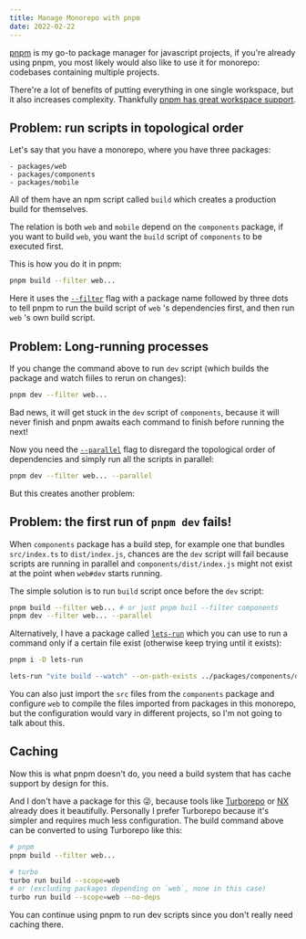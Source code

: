 ```yaml
---
title: Manage Monorepo with pnpm
date: 2022-02-22
---
```


[pnpm](http://web.archive.org/web/20220222094957/https://pnpm.io/) is my go-to package manager for javascript projects, if you're already using pnpm, you most likely would also like to use it for monorepo: codebases containing multiple projects.

There're a lot of benefits of putting everything in one single workspace, but it also increases complexity. Thankfully [pnpm has great workspace support](http://web.archive.org/web/20220222094957/https://pnpm.io/workspaces).

## Problem: run scripts in topological order

Let's say that you have a monorepo, where you have three packages:

```
- packages/web
- packages/components
- packages/mobile
```

All of them have an npm script called `build` which creates a production build for themselves.

The relation is both `web` and `mobile` depend on the `components` package, if you want to build `web`, you want the `build` script of `components` to be executed first.

This is how you do it in pnpm:

```bash
pnpm build --filter web...
```

Here it uses the [`--filter`](http://web.archive.org/web/20220222094957/https://pnpm.io/filtering#--filter-package_name-1) flag with a package name followed by three dots to tell pnpm to run the build script of `web` 's dependencies first, and then run `web` 's own build script.

## Problem: Long-running processes

If you change the command above to run `dev` script (which builds the package and watch fiiles to rerun on changes):

```bash
pnpm dev --filter web...
```

Bad news, it will get stuck in the `dev` script of `components`, because it will never finish and pnpm awaits each command to finish before running the next!

Now you need the [`--parallel`](http://web.archive.org/web/20220222094957/https://pnpm.io/cli/exec#--parallel) flag to disregard the topological order of dependencies and simply run all the scripts in parallel:

```bash
pnpm dev --filter web... --parallel
```

But this creates another problem:

## Problem: the first run of `pnpm dev` fails!

When `components` package has a build step, for example one that bundles `src/index.ts` to `dist/index.js`, chances are the `dev` script will fail because scripts are running in parallel and `components/dist/index.js` might not exist at the point when `web#dev` starts running.

The simple solution is to run `build` script once before the `dev` script:

```bash
pnpm build --filter web... # or just pnpm buil --filter components
pnpm dev --filter web... --parallel
```

Alternatively, I have a package called [`lets-run`](http://web.archive.org/web/20220222094957/https://github.com/egoist/lets-run) which you can use to run a command only if a certain file exist (otherwise keep trying until it exists):

```bash
pnpm i -D lets-run

lets-run "vite build --watch" --on-path-exists ../packages/components/dist/index.js
```

You can also just import the `src` files from the `components` package and configure `web` to compile the files imported from packages in this monorepo, but the configuration would vary in different projects, so I'm not going to talk about this.

## Caching

Now this is what pnpm doesn't do, you need a build system that has cache support by design for this.

And I don't have a package for this 😜, because tools like [Turborepo](http://web.archive.org/web/20220222094957/https://turborepo.org/) or [NX](http://web.archive.org/web/20220222094957/https://nx.dev/) already does it beautifully. Personally I prefer Turborepo because it's simpler and requires much less configuration. The build command above can be converted to using Turborepo like this:

```bash
# pnpm
pnpm build --filter web...

# turbo
turbo run build --scope=web
# or (excluding packages depending on `web`, none in this case)
turbo run build --scope=web --no-deps
```

You can continue using pnpm to run dev scripts since you don't really need caching there.
